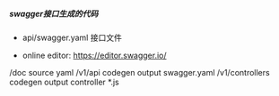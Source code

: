 ##### swagger接口生成的代码

* api/swagger.yaml 接口文件


* online editor: https://editor.swagger.io/

/doc  source yaml
/v1/api     codegen output swagger.yaml
/v1/controllers  codegen output controller *.js